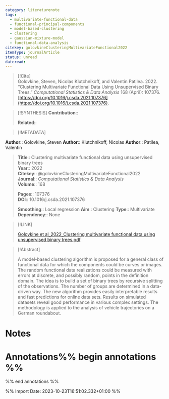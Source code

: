 ```yaml
---
category: literaturenote
tags:
  - multivariate-functional-data
  - functional-principal-components
  - model-based-clustering
  - clustering
  - gaussian-mixture-model
  - functional-data-analysis
citekey: golovkineClusteringMultivariateFunctional2022
itemType: journalArticle
status: unread
dateread:
---
```


> [!Cite]  
> Golovkine, Steven, Nicolas Klutchnikoff, and Valentin Patilea. 2022. “Clustering Multivariate Functional Data Using Unsupervised Binary Trees.” _Computational Statistics & Data Analysis_ 168 (April): 107376. [https://doi.org/10.1016/j.csda.2021.107376](https://doi.org/10.1016/j.csda.2021.107376).

> [!SYNTHESIS] 
>**Contribution**::
>
>**Related**:: 
>

> [!METADATA]  
>
**Author**:: Golovkine, Steven
**Author**:: Klutchnikoff, Nicolas
**Author**:: Patilea, Valentin<br>
> **Title**:: Clustering multivariate functional data using unsupervised binary trees    
> **Year**:: 2022     
> **Citekey**:: @golovkineClusteringMultivariateFunctional2022    
>**Journal**:: *Computational Statistics & Data Analysis*    
>**Volume**:: 168    
>     
>    
>    
>     
> **Pages**:: 107376    
>**DOI**:: 10.1016/j.csda.2021.107376 
>
>**Smoothing**:: Local regression
>**Aim**:: Clustering
>**Type**:: Multivariate
>**Dependency**:: None
>

> [!LINK] 
>
> [Golovkine et al_2022_Clustering multivariate functional data using unsupervised binary trees.pdf](file:///Users/steven/Library/CloudStorage/GoogleDrive-steven.golovkine@ul.ie/My%20Drive/bibliography/Computational%20Statistics%20&%20Data%20Analysis/2022/Golovkine%20et%20al_2022_Clustering%20multivariate%20functional%20data%20using%20unsupervised%20binary%20trees.pdf).

>[!Abstract]
>
>A model-based clustering algorithm is proposed for a general class of functional data for which the components could be curves or images. The random functional data realizations could be measured with errors at discrete, and possibly random, points in the definition domain. The idea is to build a set of binary trees by recursive splitting of the observations. The number of groups are determined in a data-driven way. The new algorithm provides easily interpretable results and fast predictions for online data sets. Results on simulated datasets reveal good performance in various complex settings. The methodology is applied to the analysis of vehicle trajectories on a German roundabout.
>>


# Notes<br>
# Annotations%% begin annotations %%  
 
  
%% end annotations %%

%% Import Date: 2023-10-23T16:51:02.332+01:00 %%
